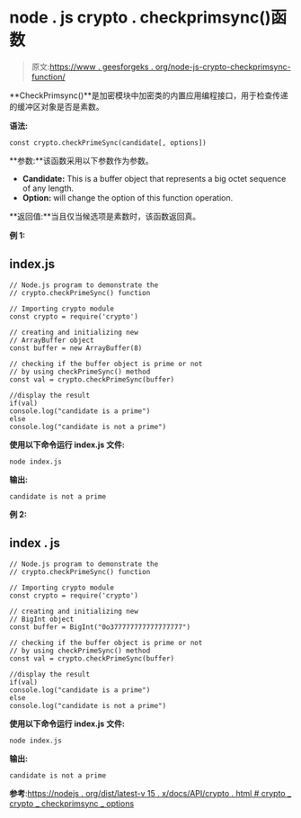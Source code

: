 # node . js crypto . checkprimsync()函数

> 原文:[https://www . geesforgeks . org/node-js-crypto-checkprimsync-function/](https://www.geeksforgeeks.org/node-js-crypto-checkprimesync-function/)

**CheckPrimsync()**是加密模块中加密类的内置应用编程接口，用于检查传递的缓冲区对象是否是素数。

**语法:**

```
const crypto.checkPrimeSync(candidate[, options])
```

**参数:**该函数采用以下参数作为参数。

*   **Candidate:** This is a buffer object that represents a big octet sequence of any length.
*   **Option:** will change the option of this function operation.

**返回值:**当且仅当候选项是素数时，该函数返回真。

**例 1:**

## index.js

```
// Node.js program to demonstrate the  
// crypto.checkPrimeSync() function

// Importing crypto module
const crypto = require('crypto')

// creating and initializing new 
// ArrayBuffer object
const buffer = new ArrayBuffer(8)

// checking if the buffer object is prime or not
// by using checkPrimeSync() method
const val = crypto.checkPrimeSync(buffer)

//display the result
if(val)
console.log("candidate is a prime")
else
console.log("candidate is not a prime")
```

**使用以下命令运行 index.js 文件:**

```
node index.js
```

**输出:**

```
candidate is not a prime
```

**例 2:**

## index . js

```
// Node.js program to demonstrate the  
// crypto.checkPrimeSync() function

// Importing crypto module
const crypto = require('crypto')

// creating and initializing new 
// BigInt object
const buffer = BigInt("0o377777777777777777")

// checking if the buffer object is prime or not
// by using checkPrimeSync() method
const val = crypto.checkPrimeSync(buffer)

//display the result
if(val)
console.log("candidate is a prime")
else
console.log("candidate is not a prime")
```

**使用以下命令运行 index.js 文件:**

```
node index.js
```

**输出:**

```
candidate is not a prime
```

**参考**:[https://nodejs . org/dist/latest-v 15 . x/docs/API/crypto . html # crypto _ crypto _ checkprimsync _ options](https://nodejs.org/dist/latest-v15.x/docs/api/crypto.html#crypto_crypto_checkprimesync_candidate_options)